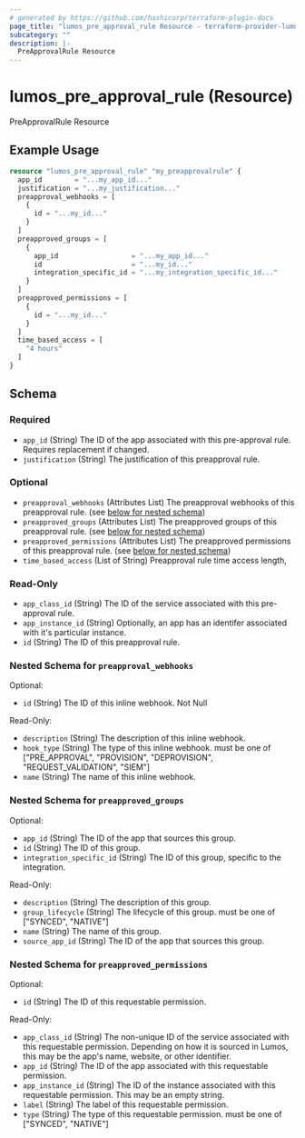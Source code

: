 ```yaml
---
# generated by https://github.com/hashicorp/terraform-plugin-docs
page_title: "lumos_pre_approval_rule Resource - terraform-provider-lumos"
subcategory: ""
description: |-
  PreApprovalRule Resource
---
```


# lumos_pre_approval_rule (Resource)

PreApprovalRule Resource

## Example Usage

```terraform
resource "lumos_pre_approval_rule" "my_preapprovalrule" {
  app_id        = "...my_app_id..."
  justification = "...my_justification..."
  preapproval_webhooks = [
    {
      id = "...my_id..."
    }
  ]
  preapproved_groups = [
    {
      app_id                  = "...my_app_id..."
      id                      = "...my_id..."
      integration_specific_id = "...my_integration_specific_id..."
    }
  ]
  preapproved_permissions = [
    {
      id = "...my_id..."
    }
  ]
  time_based_access = [
    "4 hours"
  ]
}
```

<!-- schema generated by tfplugindocs -->
## Schema

### Required

- `app_id` (String) The ID of the app associated with this pre-approval rule. Requires replacement if changed.
- `justification` (String) The justification of this preapproval rule.

### Optional

- `preapproval_webhooks` (Attributes List) The preapproval webhooks of this preapproval rule. (see [below for nested schema](#nestedatt--preapproval_webhooks))
- `preapproved_groups` (Attributes List) The preapproved groups of this preapproval rule. (see [below for nested schema](#nestedatt--preapproved_groups))
- `preapproved_permissions` (Attributes List) The preapproved permissions of this preapproval rule. (see [below for nested schema](#nestedatt--preapproved_permissions))
- `time_based_access` (List of String) Preapproval rule time access length,

### Read-Only

- `app_class_id` (String) The ID of the service associated with this pre-approval rule.
- `app_instance_id` (String) Optionally, an app has an identifer associated with it's particular instance.
- `id` (String) The ID of this preapproval rule.

<a id="nestedatt--preapproval_webhooks"></a>
### Nested Schema for `preapproval_webhooks`

Optional:

- `id` (String) The ID of this inline webhook. Not Null

Read-Only:

- `description` (String) The description of this inline webhook.
- `hook_type` (String) The type of this inline webhook. must be one of ["PRE_APPROVAL", "PROVISION", "DEPROVISION", "REQUEST_VALIDATION", "SIEM"]
- `name` (String) The name of this inline webhook.


<a id="nestedatt--preapproved_groups"></a>
### Nested Schema for `preapproved_groups`

Optional:

- `app_id` (String) The ID of the app that sources this group.
- `id` (String) The ID of this group.
- `integration_specific_id` (String) The ID of this group, specific to the integration.

Read-Only:

- `description` (String) The description of this group.
- `group_lifecycle` (String) The lifecycle of this group. must be one of ["SYNCED", "NATIVE"]
- `name` (String) The name of this group.
- `source_app_id` (String) The ID of the app that sources this group.


<a id="nestedatt--preapproved_permissions"></a>
### Nested Schema for `preapproved_permissions`

Optional:

- `id` (String) The ID of this requestable permission.

Read-Only:

- `app_class_id` (String) The non-unique ID of the service associated with this requestable permission. Depending on how it is sourced in Lumos, this may be the app's name, website,  or other identifier.
- `app_id` (String) The ID of the app associated with this requestable permission.
- `app_instance_id` (String) The ID of the instance associated with this requestable permission. This may be an empty string.
- `label` (String) The label of this requestable permission.
- `type` (String) The type of this requestable permission. must be one of ["SYNCED", "NATIVE"]
